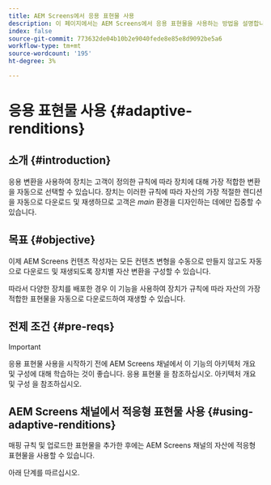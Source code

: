 ```yaml
---
title: AEM Screens에서 응용 표현물 사용
description: 이 페이지에서는 AEM Screens에서 응용 표현물을 사용하는 방법을 설명합니다.
index: false
source-git-commit: 773632de04b10b2e9040fede8e85e8d9092be5a6
workflow-type: tm+mt
source-wordcount: '195'
ht-degree: 3%

---
```


# 응용 표현물 사용 {#adaptive-renditions}

## 소개 {#introduction}

응용 변환을 사용하여 장치는 고객이 정의한 규칙에 따라 장치에 대해 가장 적합한 변환을 자동으로 선택할 수 있습니다. 장치는 이러한 규칙에 따라 자산의 가장 적절한 렌디션을 자동으로 다운로드 및 재생하므로 고객은 *main* 환경을 디자인하는 데에만 집중할 수 있습니다.

## 목표 {#objective}

이제 AEM Screens 컨텐츠 작성자는 모든 컨텐츠 변형을 수동으로 만들지 않고도 자동으로 다운로드 및 재생되도록 장치별 자산 변환을 구성할 수 있습니다.

따라서 다양한 장치를 배포한 경우 이 기능을 사용하여 장치가 규칙에 따라 자산의 가장 적합한 표현물을 자동으로 다운로드하여 재생할 수 있습니다.

## 전제 조건 {#pre-reqs}

>[!IMPORTANT]
>응용 표현물 사용을 시작하기 전에 AEM Screens 채널에서 이 기능의 아키텍처 개요 및 구성에 대해 학습하는 것이 좋습니다. 응용 표현물 을 참조하십시오. 아키텍처 개요 및 구성 을 참조하십시오.

## AEM Screens 채널에서 적응형 표현물 사용 {#using-adaptive-renditions}

매핑 규칙 및 업로드한 표현물을 추가한 후에는 AEM Screens 채널의 자산에 적응형 표현물을 사용할 수 있습니다.

아래 단계를 따르십시오.



